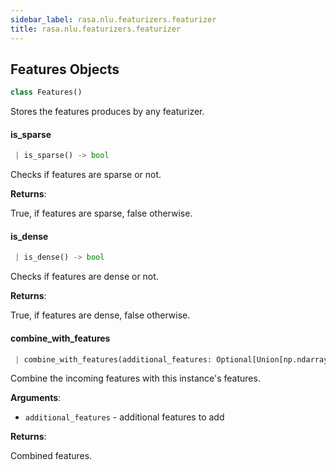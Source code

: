 ```yaml
---
sidebar_label: rasa.nlu.featurizers.featurizer
title: rasa.nlu.featurizers.featurizer
---
```


## Features Objects

```python
class Features()
```

Stores the features produces by any featurizer.

#### is\_sparse

```python
 | is_sparse() -> bool
```

Checks if features are sparse or not.

**Returns**:

  True, if features are sparse, false otherwise.

#### is\_dense

```python
 | is_dense() -> bool
```

Checks if features are dense or not.

**Returns**:

  True, if features are dense, false otherwise.

#### combine\_with\_features

```python
 | combine_with_features(additional_features: Optional[Union[np.ndarray, scipy.sparse.spmatrix]]) -> Optional[Union[np.ndarray, scipy.sparse.spmatrix]]
```

Combine the incoming features with this instance&#x27;s features.

**Arguments**:

- `additional_features` - additional features to add
  

**Returns**:

  Combined features.

